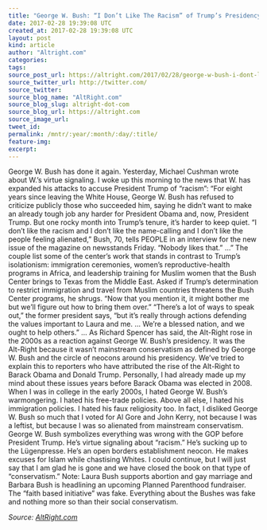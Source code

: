 ```yaml
---
title: "George W. Bush: “I Don’t Like The Racism” of Trump’s Presidency"
date: 2017-02-28 19:39:08 UTC
created_at: 2017-02-28 19:39:08 UTC
layout: post
kind: article
author: "Altright.com"
categories: 
tags: 
source_post_url: https://altright.com/2017/02/28/george-w-bush-i-dont-like-the-racism-of-trumps-presidency/
source_twitter_url: http://twitter.com/
source_twitter: 
source_blog_name: "AltRight.com"
source_blog_slug: altright-dot-com
source_blog_url: https://altright.com
source_image_url: 
tweet_id:
permalink: /mntr/:year/:month/:day/:title/
feature-img: 
excerpt:
---
```

George W. Bush has done it again. Yesterday, Michael Cushman wrote about W.’s virtue signaling. I woke up this morning to the news that W. has expanded his attacks to accuse President Trump of “racism”: “For eight years since leaving the White House, George W. Bush has refused to criticize publicly those who succeeded him, saying he didn’t want to make an already tough job any harder for President Obama and, now, President Trump. But one rocky month into Trump’s tenure, it’s harder to keep quiet. “I don’t like the racism and I don’t like the name-calling and I don’t like the people feeling alienated,” Bush, 70, tells PEOPLE in an interview for the new issue of the magazine on newsstands Friday. “Nobody likes that.” …” The couple list some of the center’s work that stands in contrast to Trump’s isolationism: immigration ceremonies, women’s reproductive-health programs in Africa, and leadership training for Muslim women that the Bush Center brings to Texas from the Middle East. Asked if Trump’s determination to restrict immigration and travel from Muslim countries threatens the Bush Center programs, he shrugs. “Now that you mention it, it might bother me but we’ll figure out how to bring them over.” “There’s a lot of ways to speak out,” the former president says, “but it’s really through actions defending the values important to Laura and me. … We’re a blessed nation, and we ought to help others.” … As Richard Spencer has said, the Alt-Right rose in the 2000s as a reaction against George W. Bush’s presidency. It was the Alt-Right because it wasn’t mainstream conservatism as defined by George W. Bush and the circle of neocons around his presidency. We’ve tried to explain this to reporters who have attributed the rise of the Alt-Right to Barack Obama and Donald Trump. Personally, I had already made up my mind about these issues years before Barack Obama was elected in 2008. When I was in college in the early 2000s, I hated George W. Bush’s warmongering. I hated his free-trade policies. Above all else, I hated his immigration policies. I hated his faux religiosity too. In fact, I disliked George W. Bush so much that I voted for Al Gore and John Kerry, not because I was a leftist, but because I was so alienated from mainstream conservatism. George W. Bush symbolizes everything was wrong with the GOP before President Trump. He’s virtue signaling about “racism.” He’s sucking up to the Lügenpresse. He’s an open borders establishment neocon. He makes excuses for Islam while chastising Whites. I could continue, but I will just say that I am glad he is gone and we have closed the book on that type of “conservatism.” Note: Laura Bush supports abortion and gay marriage and Barbara Bush is headlining an upcoming Planned Parenthood fundraiser. The “faith based initiative” was fake. Everything about the Bushes was fake and nothing more so than their social conservatism.<div class="">
    <i>Source: <a href="https://altright.com">AltRight.com</a></i>
</div>
